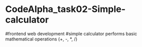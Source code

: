 # CodeAlpha_task02-Simple-calculator
#frontend web development #simple calculator performs basic mathematical operations (+, -, *, /)
